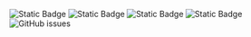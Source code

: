 ![Static Badge](https://img.shields.io/badge/blacklists-61-000000) ![Static Badge](https://img.shields.io/badge/blacklisted-2889145-cc0000) ![Static Badge](https://img.shields.io/badge/whitelisted-2250-00CC00) ![Static Badge](https://img.shields.io/badge/streaming_blacklist-28107-000000) ![GitHub issues](https://img.shields.io/github/issues/fabriziosalmi/blacklists)
